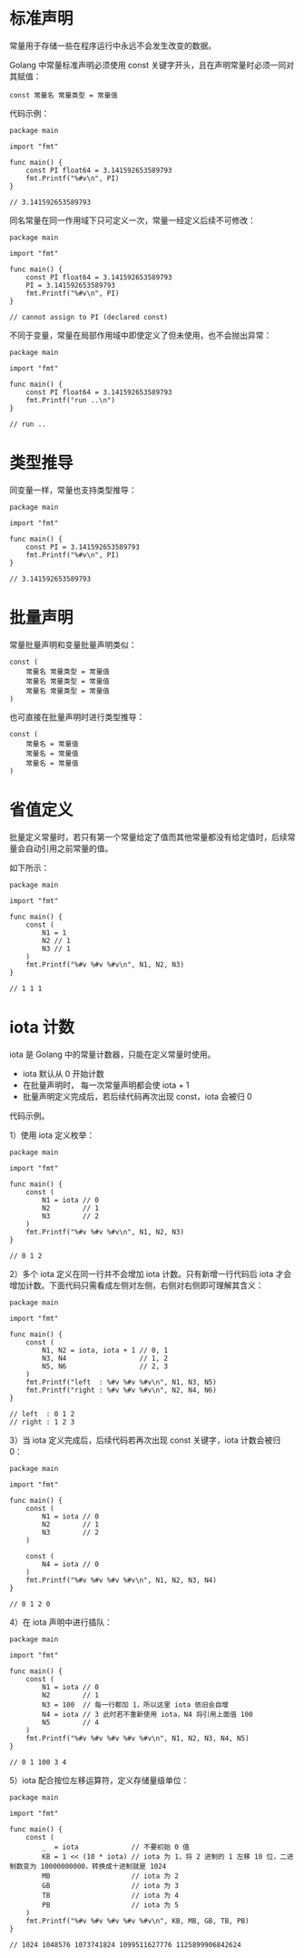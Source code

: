 # 标准声明

常量用于存储一些在程序运行中永远不会发生改变的数据。

Golang 中常量标准声明必须使用 const 关键字开头，且在声明常量时必须一同对其赋值：

```
const 常量名 常量类型 = 常量值
```

代码示例：

```
package main

import "fmt"

func main() {
	const PI float64 = 3.141592653589793
	fmt.Printf("%#v\n", PI)
}

// 3.141592653589793
```

同名常量在同一作用域下只可定义一次，常量一经定义后续不可修改：

```
package main

import "fmt"

func main() {
	const PI float64 = 3.141592653589793
	PI = 3.141592653589793
	fmt.Printf("%#v\n", PI)
}

// cannot assign to PI (declared const)
```

不同于变量，常量在局部作用域中即使定义了但未使用，也不会抛出异常：

```
package main

import "fmt"

func main() {
	const PI float64 = 3.141592653589793
	fmt.Printf("run ..\n")
}

// run ..
```

# 类型推导

同变量一样，常量也支持类型推导：

```
package main

import "fmt"

func main() {
	const PI = 3.141592653589793
	fmt.Printf("%#v\n", PI)
}

// 3.141592653589793
```

# 批量声明

常量批量声明和变量批量声明类似：

```
const (
	常量名 常量类型 = 常量值
	常量名 常量类型 = 常量值
	常量名 常量类型 = 常量值
)
```

也可直接在批量声明时进行类型推导：

```
const (
	常量名 = 常量值
	常量名 = 常量值
	常量名 = 常量值
)
```

# 省值定义

批量定义常量时，若只有第一个常量给定了值而其他常量都没有给定值时，后续常量会自动引用之前常量的值。

如下所示：

```
package main

import "fmt"

func main() {
	const (
		N1 = 1
		N2 // 1
		N3 // 1
	)
	fmt.Printf("%#v %#v %#v\n", N1, N2, N3)
}

// 1 1 1
```

# iota 计数

iota 是 Golang 中的常量计数器，只能在定义常量时使用。

- iota 默认从 0 开始计数
- 在批量声明时， 每一次常量声明都会使 iota + 1
- 批量声明定义完成后，若后续代码再次出现 const，iota 会被归 0

代码示例。

1）使用 iota 定义枚举：

```
package main

import "fmt"

func main() {
	const (
		N1 = iota // 0
		N2        // 1
		N3        // 2
	)
	fmt.Printf("%#v %#v %#v\n", N1, N2, N3)
}

// 0 1 2
```

2）多个 iota 定义在同一行并不会增加 iota 计数。只有新增一行代码后 iota 才会增加计数。下面代码只需看成左侧对左侧，右侧对右侧即可理解其含义：

```
package main

import "fmt"

func main() {
	const (
		N1, N2 = iota, iota + 1 // 0, 1
		N3, N4                  // 1, 2
		N5, N6                  // 2, 3
	)
	fmt.Printf("left  : %#v %#v %#v\n", N1, N3, N5)
	fmt.Printf("right : %#v %#v %#v\n", N2, N4, N6)
}

// left  : 0 1 2
// right : 1 2 3
```

3）当 iota 定义完成后，后续代码若再次出现 const 关键字，iota 计数会被归 0：

```
package main

import "fmt"

func main() {
	const (
		N1 = iota // 0
		N2        // 1
		N3        // 2
	)

	const (
		N4 = iota // 0
	)
	fmt.Printf("%#v %#v %#v %#v\n", N1, N2, N3, N4)
}

// 0 1 2 0
```

4）在 iota 声明中进行插队：

```
package main

import "fmt"

func main() {
	const (
		N1 = iota // 0
		N2        // 1
		N3 = 100  // 每一行都加 1，所以这里 iota 依旧会自增
		N4 = iota // 3 此时若不重新使用 iota，N4 将引用上面值 100
		N5        // 4
	)
	fmt.Printf("%#v %#v %#v %#v %#v\n", N1, N2, N3, N4, N5)
}

// 0 1 100 3 4
```

5）iota 配合按位左移运算符，定义存储量级单位：

```
package main

import "fmt"

func main() {
	const (
		_  = iota             // 不要初始 0 值
		KB = 1 << (10 * iota) // iota 为 1，将 2 进制的 1 左移 10 位，二进制数变为 10000000000，转换成十进制就是 1024
		MB                    // iota 为 2
		GB                    // iota 为 3
		TB                    // iota 为 4
		PB                    // iota 为 5
	)
	fmt.Printf("%#v %#v %#v %#v %#v\n", KB, MB, GB, TB, PB)
}

// 1024 1048576 1073741824 1099511627776 1125899906842624
```
